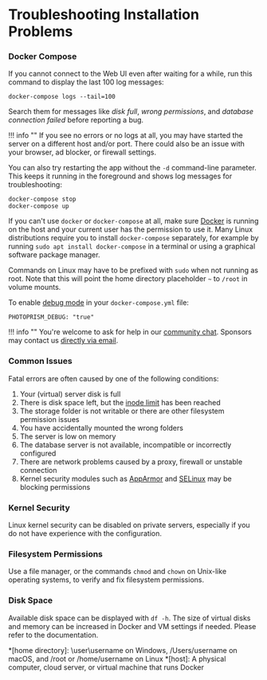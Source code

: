 # Troubleshooting Installation Problems

### Docker Compose ###

If you cannot connect to the Web UI even after waiting for a while, run this command to display 
the last 100 log messages:

```
docker-compose logs --tail=100
```

Search them for messages like *disk full*, *wrong permissions*, and *database connection failed* 
before reporting a bug.

!!! info ""
    If you see no errors or no logs at all, you may have started the server on a different host
    and/or port. There could also be an issue with your browser, ad blocker, or firewall settings.

You can also try restarting the app without the `-d` command-line parameter. This keeps 
it running in the foreground and shows log messages for troubleshooting:

```
docker-compose stop
docker-compose up 
```

If you can't use `docker` or `docker-compose` at all, make sure [Docker](https://docs.docker.com/config/daemon/#start-the-daemon-manually)
is running on the host and your current user has the permission to use it. 
Many Linux distributions require you to install `docker-compose` separately, for example by
running `sudo apt install docker-compose` in a terminal or using a graphical software package manager.

Commands on Linux may have to be prefixed with `sudo` when not running as root. Note that this will 
point the home directory placeholder `~` to `/root` in volume mounts.

To enable [debug mode](config-options.md) in your `docker-compose.yml` file:

```
PHOTOPRISM_DEBUG: "true"
```

!!! info ""
    You're welcome to ask for help in our [community chat](https://gitter.im/browseyourlife/community).
    Sponsors may contact us [directly via email](mailto:hello@photoprism.app).

### Common Issues ###

Fatal errors are often caused by one of the following conditions:

1. Your (virtual) server disk is full
2. There is disk space left, but the [inode limit](https://serverfault.com/questions/104986/what-is-the-maximum-number-of-files-a-file-system-can-contain) has been reached
3. The storage folder is not writable or there are other filesystem permission issues
4. You have accidentally mounted the wrong folders
5. The server is low on memory
6. The database server is not available, incompatible or incorrectly configured
7. There are network problems caused by a proxy, firewall or unstable connection
8. Kernel security modules such as [AppArmor](https://wiki.ubuntu.com/AppArmor) and
   [SELinux](https://en.wikipedia.org/wiki/Security-Enhanced_Linux) may be blocking permissions

### Kernel Security ###

Linux kernel security can be disabled on private servers, especially if you do not have experience
with the configuration.

### Filesystem Permissions ###

Use a file manager, or the commands `chmod` and `chown` on Unix-like operating systems,
to verify and fix filesystem permissions.

### Disk Space ###

Available disk space can be displayed with `df -h`. The size of virtual disks and memory can be
increased in Docker and VM settings if needed. Please refer to the documentation.

*[home directory]: \user\username on Windows, /Users/username on macOS, and /root or /home/username on Linux
*[host]: A physical computer, cloud server, or virtual machine that runs Docker